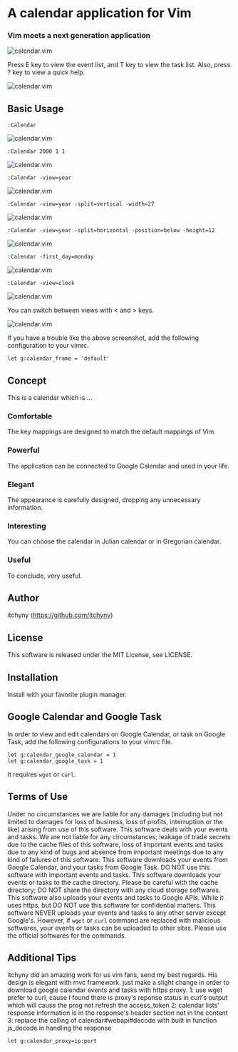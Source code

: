 # A calendar application for Vim
### Vim meets a next generation application

![calendar.vim](https://raw.githubusercontent.com/wiki/itchyny/calendar.vim/image/image.png)

Press E key to view the event list, and T key to view the task list.
Also, press ? key to view a quick help.

![calendar.vim](https://raw.githubusercontent.com/wiki/itchyny/calendar.vim/image/views.png)

## Basic Usage

    :Calendar

![calendar.vim](https://raw.githubusercontent.com/wiki/itchyny/calendar.vim/image/image0.png)

    :Calendar 2000 1 1

![calendar.vim](https://raw.githubusercontent.com/wiki/itchyny/calendar.vim/image/image1.png)

    :Calendar -view=year

![calendar.vim](https://raw.githubusercontent.com/wiki/itchyny/calendar.vim/image/image2.png)

    :Calendar -view=year -split=vertical -width=27

![calendar.vim](https://raw.githubusercontent.com/wiki/itchyny/calendar.vim/image/image3.png)

    :Calendar -view=year -split=horizontal -position=below -height=12

![calendar.vim](https://raw.githubusercontent.com/wiki/itchyny/calendar.vim/image/image4.png)

    :Calendar -first_day=monday

![calendar.vim](https://raw.githubusercontent.com/wiki/itchyny/calendar.vim/image/image5.png)

    :Calendar -view=clock

![calendar.vim](https://raw.githubusercontent.com/wiki/itchyny/calendar.vim/image/image6.png)

You can switch between views with &lt; and &gt; keys.



![calendar.vim](https://raw.githubusercontent.com/wiki/itchyny/calendar.vim/image/frame.png)

If you have a trouble like the above screenshot, add the following configuration to your vimrc.
```vim
let g:calendar_frame = 'default'
```

## Concept
This is a calendar which is ...

### Comfortable
The key mappings are designed to match the default mappings of Vim.

### Powerful
The application can be connected to Google Calendar and used in your life.

### Elegant
The appearance is carefully designed, dropping any unnecessary information.

### Interesting
You can choose the calendar in Julian calendar or in Gregorian calendar.

### Useful
To conclude, very useful.

## Author
itchyny (https://github.com/itchyny)

## License
This software is released under the MIT License, see LICENSE.

## Installation
Install with your favorite plugin manager.

## Google Calendar and Google Task
In order to view and edit calendars on Google Calendar, or task on Google Task,
add the following configurations to your vimrc file.
```vim
let g:calendar_google_calendar = 1
let g:calendar_google_task = 1
```
It requires `wget` or `curl`.


## Terms of Use
Under no circumstances we are liable for any damages (including but not limited to damages for loss of business, loss of profits, interruption or the like) arising from use of this software.
This software deals with your events and tasks.
We are not liable for any circumstances; leakage of trade secrets due to the cache files of this software, loss of important events and tasks due to any kind of bugs and absence from important meetings due to any kind of failures of this software.
This software downloads your events from Google Calendar, and your tasks from Google Task.
DO NOT use this software with important events and tasks.
This software downloads your events or tasks to the cache directory.
Please be careful with the cache directory; DO NOT share the directory with any cloud storage softwares.
This software also uploads your events and tasks to Google APIs.
While it uses https, but DO NOT use this software for confidential matters.
This software NEVER uploads your events and tasks to any other server except Google's.
However, if `wget` or `curl` command are replaced with malicious softwares, your events or tasks can be uploaded to other sites.
Please use the official softwares for the commands.

## Additional Tips
itchyny did an amazing work for us vim fans, send my best regards.
His design is elegant with mvc framework.
just make a slight change in order to download google calendar events and tasks with https proxy.
1: use wget prefer to curl, cause I found there is proxy's reponse status in curl's output which will cause the prog not refresh the access_token
2: calendar lists' response information is in the response's header section not in the content
3: replace the calling of calendar#webapi#decode with built in function js_decode in handling the response


```usage:
let g:calendar_proxy=ip:port    
